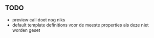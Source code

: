 


TODO
- 

- preview call doet nog niks
- default template definitions voor de meeste properties als deze niet worden geset


